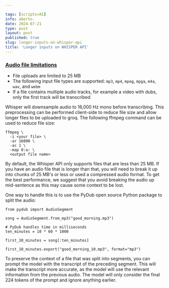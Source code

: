 ```yaml
---

tags: [scripts>AI]
info: aberto.
date: 2024-07-21
type: post
layout: post
published: true
slug: longer-inputs-on-whisper-api
title: 'Longer inputs on WHISPER API'
---
```


### [Audio file limitations](https://console.groq.com/docs/speech-text#audio-file-limitations)

*   File uploads are limited to 25 MB
*   The following input file types are supported: `mp3`, `mp4`, `mpeg`, `mpga`, `m4a`, `wav`, and `webm`
*   If a file contains multiple audio tracks, for example a video with dubs, only the first track will be transcribed

  
Whisper will downsample audio to 16,000 Hz mono before transcribing. This preprocessing can be performed client-side to reduce file size and allow longer files to be uploaded to groq. The following ffmpeg command can be used to reduce file size:

```
ffmpeg \
  -i <your file> \
  -ar 16000 \
  -ac 1 \
  -map 0:a: \
  <output file name>
```

By default, the Whisper API only supports files that are less than 25 MB. If you have an audio file that is longer than that, you will need to break it up into chunks of 25 MB's or less or used a compressed audio format. To get the best performance, we suggest that you avoid breaking the audio up mid-sentence as this may cause some context to be lost.

One way to handle this is to use the PyDub open source Python package to split the audio:

``` 
from pydub import AudioSegment

song = AudioSegment.from_mp3("good_morning.mp3")

# PyDub handles time in milliseconds
ten_minutes = 10 * 60 * 1000

first_10_minutes = song[:ten_minutes]

first_10_minutes.export("good_morning_10.mp3", format="mp3")
``` 

To preserve the context of a file that was split into segments, you can prompt the model with the transcript of the preceding segment. This will make the transcript more accurate, as the model will use the relevant information from the previous audio. The model will only consider the final 224 tokens of the prompt and ignore anything earlier.
